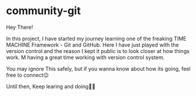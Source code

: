 # community-git
Hey There!

In this project, I have started my journey learning one of the freaking TIME MACHINE Framework - Git and GitHub.
Here I have just played with the version control and the reason I kept it public is to look closer at how things work. M having a great time working with version control system. 

You may ignore This safely, but if you wanna know about how its going, feel free to connect😉

Until then, Keep learing and doing🍻🍻
